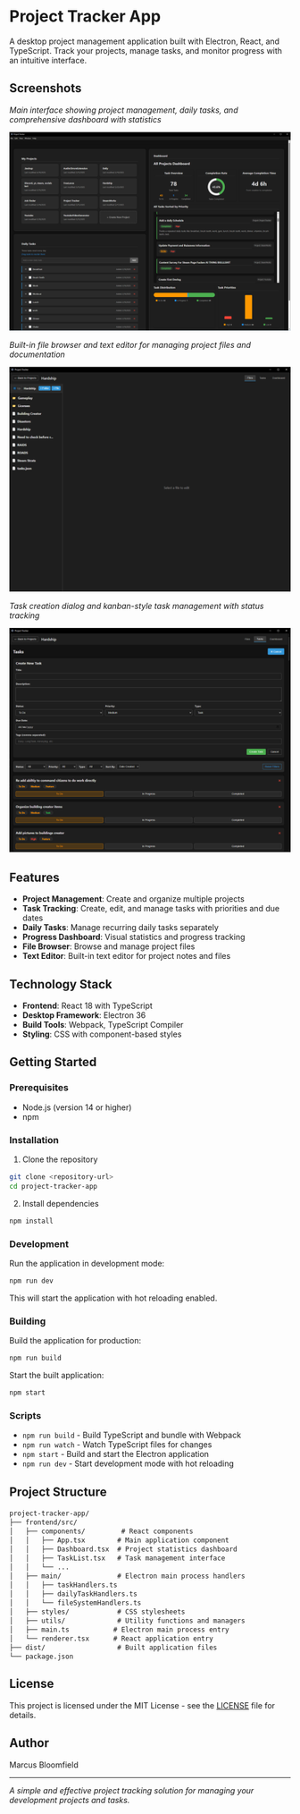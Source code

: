 # Project Tracker App

A desktop project management application built with Electron, React, and TypeScript. Track your projects, manage tasks, and monitor progress with an intuitive interface.

## Screenshots
*Main interface showing project management, daily tasks, and comprehensive dashboard with statistics*

![Project Tracker App Interface](Display.png)

*Built-in file browser and text editor for managing project files and documentation*

![File Browser and Text Editor](Notes.png)

*Task creation dialog and kanban-style task management with status tracking*

![Task Management Interface](TaskCreator.png)


## Features

- **Project Management**: Create and organize multiple projects
- **Task Tracking**: Create, edit, and manage tasks with priorities and due dates
- **Daily Tasks**: Manage recurring daily tasks separately
- **Progress Dashboard**: Visual statistics and progress tracking
- **File Browser**: Browse and manage project files
- **Text Editor**: Built-in text editor for project notes and files

## Technology Stack

- **Frontend**: React 18 with TypeScript
- **Desktop Framework**: Electron 36
- **Build Tools**: Webpack, TypeScript Compiler
- **Styling**: CSS with component-based styles

## Getting Started

### Prerequisites

- Node.js (version 14 or higher)
- npm

### Installation

1. Clone the repository
```bash
git clone <repository-url>
cd project-tracker-app
```

2. Install dependencies
```bash
npm install
```

### Development

Run the application in development mode:
```bash
npm run dev
```

This will start the application with hot reloading enabled.

### Building

Build the application for production:
```bash
npm run build
```

Start the built application:
```bash
npm start
```

### Scripts

- `npm run build` - Build TypeScript and bundle with Webpack
- `npm run watch` - Watch TypeScript files for changes
- `npm start` - Build and start the Electron application
- `npm run dev` - Start development mode with hot reloading

## Project Structure

```
project-tracker-app/
├── frontend/src/
│   ├── components/         # React components
│   │   ├── App.tsx        # Main application component
│   │   ├── Dashboard.tsx  # Project statistics dashboard
│   │   ├── TaskList.tsx   # Task management interface
│   │   └── ...
│   ├── main/              # Electron main process handlers
│   │   ├── taskHandlers.ts
│   │   ├── dailyTaskHandlers.ts
│   │   └── fileSystemHandlers.ts
│   ├── styles/            # CSS stylesheets
│   ├── utils/             # Utility functions and managers
│   ├── main.ts           # Electron main process entry
│   └── renderer.tsx      # React application entry
├── dist/                  # Built application files
└── package.json
```

## License

This project is licensed under the MIT License - see the [LICENSE](LICENSE) file for details.

## Author

Marcus Bloomfield

---

*A simple and effective project tracking solution for managing your development projects and tasks.*
